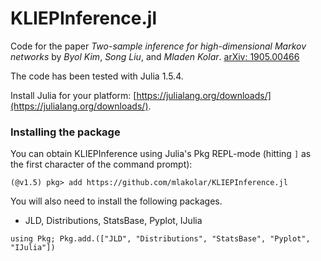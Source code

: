 # KLIEPInference.jl

Code for the paper
_Two-sample inference for high-dimensional Markov networks_
by _Byol Kim_, _Song Liu_, and  _Mladen Kolar_. [arXiv: 1905.00466](https://arxiv.org/abs/1905.00466)

The code has been tested with Julia 1.5.4.

Install Julia for your platform: [https://julialang.org/downloads/](https://julialang.org/downloads/).

### Installing the package

You can obtain KLIEPInference using Julia's Pkg REPL-mode (hitting `]` as the first character of the command prompt):
```
(@v1.5) pkg> add https://github.com/mlakolar/KLIEPInference.jl
```

You will also need to install the following packages.

- JLD, Distributions, StatsBase, Pyplot, IJulia

`using Pkg; Pkg.add.(["JLD", "Distributions", "StatsBase", "Pyplot", "IJulia"])`
